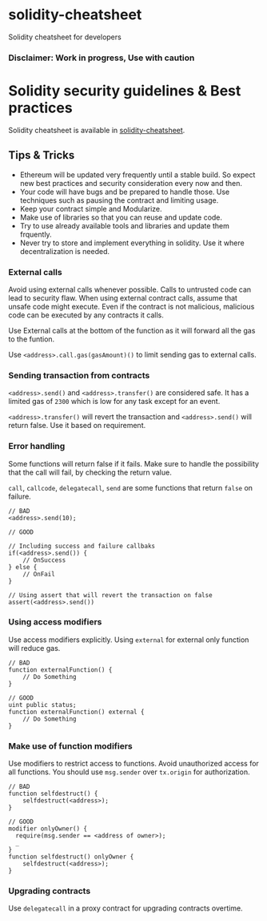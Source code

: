 # solidity-cheatsheet
Solidity cheatsheet for developers

### Disclaimer: Work in progress, Use with caution

# Solidity security guidelines & Best practices

Solidity cheatsheet is available in [solidity-cheatsheet](/README.md).

## Tips & Tricks
- Ethereum will be updated very frequently until a stable build. So expect new best practices and security consideration every now and then.
- Your code will have bugs and be prepared to handle those. Use techniques such as pausing the contract and limiting usage.
- Keep your contract simple and Modularize.
- Make use of libraries so that you can reuse and update code.
- Try to use already available tools and libraries and update them frquently.
- Never try to store and implement everything in solidity. Use it where decentralization is needed.


### External calls

Avoid using external calls whenever possible. Calls to untrusted code can lead to security flaw. When using external contract calls, assume that unsafe code might execute. Even if the contract is not malicious, malicious code can be executed by any contracts it calls.

Use External calls at the bottom of the function as it will forward all the gas to the funtion.

Use `<address>.call.gas(gasAmount)()` to limit sending gas to external calls.


### Sending transaction from contracts

`<address>.send()` and `<address>.transfer()` are considered safe. It has a limited gas of `2300` which is low for any task except for an event.

`<address>.transfer()` will revert the transaction and `<address>.send()` will return false. Use it based on requirement.

### Error handling

Some functions will return false if it fails. Make sure to handle the possibility that the call will fail, by checking the return value.

`call`, `callcode`, `delegatecall`, `send` are some functions that return `false` on failure.

```
// BAD
<address>.send(10);

// GOOD

// Including success and failure callbaks
if(<address>.send()) { 
    // OnSuccess
} else {
    // OnFail
}

// Using assert that will revert the transaction on false
assert(<address>.send())
```

### Using access modifiers

Use access modifiers explicitly. Using `external` for external only function will reduce gas.

```
// BAD
function externalFunction() {
    // Do Something
}

// GOOD
uint public status;
function externalFunction() external {
    // Do Something
}
```

### Make use of function modifiers

Use modifiers to restrict access to functions. Avoid unauthorized access for all functions. You should use `msg.sender` over `tx.origin` for authorization.

```
// BAD
function selfdestruct() {
    selfdestruct(<address>);
}

// GOOD
modifier onlyOwner() {
  require(msg.sender == <address of owner>);
  _
}
function selfdestruct() onlyOwner {
    selfdestruct(<address>);
}
```

### Upgrading contracts

Use `delegatecall` in a proxy contract for upgrading contracts overtime.
